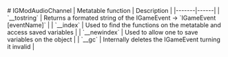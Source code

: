 <type name="IGModAudioChannel" category="classfunc" is="class">
	<summary>
		# IGModAudioChannel
		| Metatable function | Description |
		|-------|------|
		| `__tostring` | Returns a formated string of the IGameEvent -> `IGameEvent [eventName]` |
		| `__index` | Used to find the functions on the metatable and access saved variables |
		| `__newindex` | Used to allow one to save variables on the object |
		| `__gc` | Internally deletes the IGameEvent turning it invalid |
	</summary>
</type> 